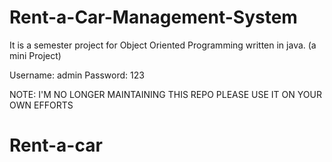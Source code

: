 # Rent-a-Car-Management-System
It is a semester project for Object Oriented Programming written in java. (a mini Project)

Username: admin
Password: 123

NOTE: I'M NO LONGER MAINTAINING THIS REPO PLEASE USE IT ON YOUR OWN EFFORTS
# Rent-a-car
